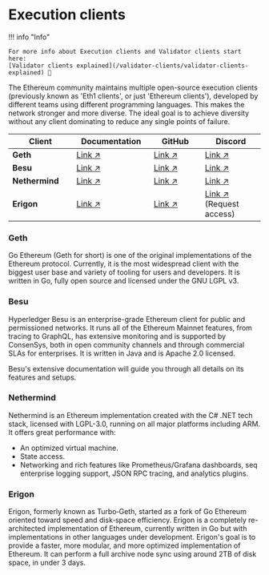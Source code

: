 # Execution clients

!!! info "Info"

    For more info about Execution clients and Validator clients start here:
    [Validator clients explained](/validator-clients/validator-clients-explained) 👀


The Ethereum community maintains multiple open-source execution clients (previously known as 'Eth1 clients', or just 'Ethereum clients'), developed by different teams using different programming languages. This makes the network stronger and more diverse. The ideal goal is to achieve diversity without any client dominating to reduce any single points of failure.

<table><thead><tr><th width="161">Client</th><th width="185">Documentation</th><th width="168">GitHub</th><th width="193">Discord</th></tr></thead><tbody><tr><td><strong>Geth</strong></td><td><a href="https://geth.ethereum.org/docs/">Link ↗</a></td><td><a href="https://github.com/ethereum/go-ethereum">Link ↗</a></td><td><a href="https://discord.com/invite/nthXNEv">Link ↗</a></td></tr><tr><td><strong>Besu</strong></td><td><a href="https://besu.hyperledger.org/">Link ↗</a></td><td><a href="https://github.com/hyperledger/besu">Link ↗</a></td><td><a href="https://discord.com/invite/hyperledger">Link ↗</a></td></tr><tr><td><strong>Nethermind</strong></td><td><a href="https://docs.nethermind.io/get-started/installing-nethermind">Link ↗</a></td><td><a href="https://github.com/NethermindEth/nethermind">Link ↗</a></td><td><a href="https://discord.com/invite/PaCMRFdvWT">Link ↗</a></td></tr><tr><td><strong>Erigon</strong></td><td><a href="https://github.com/ledgerwatch/erigon#erigon">Link ↗</a></td><td><a href="https://github.com/ledgerwatch/erigon">Link ↗</a></td><td><a href="https://github.com/ledgerwatch/erigon#erigon-discord-server">Link ↗ </a><br>(Request access)</td></tr></tbody></table>

### Geth

Go Ethereum (Geth for short) is one of the original implementations of the Ethereum protocol. Currently, it is the most widespread client with the biggest user base and variety of tooling for users and developers. It is written in Go, fully open source and licensed under the GNU LGPL v3.

### Besu

Hyperledger Besu is an enterprise-grade Ethereum client for public and permissioned networks. It runs all of the Ethereum Mainnet features, from tracing to GraphQL, has extensive monitoring and is supported by ConsenSys, both in open community channels and through commercial SLAs for enterprises. It is written in Java and is Apache 2.0 licensed.

Besu's extensive documentation will guide you through all details on its features and setups.

### Nethermind

Nethermind is an Ethereum implementation created with the C# .NET tech stack, licensed with LGPL-3.0, running on all major platforms including ARM. It offers great performance with:

* An optimized virtual machine.
* State access.
* Networking and rich features like Prometheus/Grafana dashboards, seq enterprise logging support, JSON RPC tracing, and analytics plugins.

### Erigon

Erigon, formerly known as Turbo‐Geth, started as a fork of Go Ethereum oriented toward speed and disk‐space efficiency. Erigon is a completely re-architected implementation of Ethereum, currently written in Go but with implementations in other languages under development. Erigon's goal is to provide a faster, more modular, and more optimized implementation of Ethereum. It can perform a full archive node sync using around 2TB of disk space, in under 3 days.

